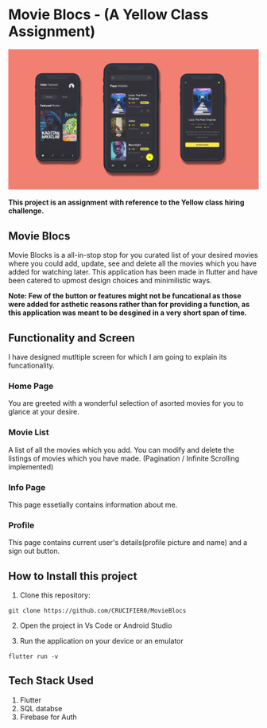 # Movie Blocs - (A Yellow Class Assignment)


![alt text](https://raw.githubusercontent.com/CRUCIFIER0/MovieBlocs/master/images/yellow_mockup_final.png?token=AIGIS3RQHJSI7US7EN3AO7DBEZ5EA)

**This project is an assignment with reference to the Yellow class hiring challenge.**

## Movie Blocs
Movie Blocks is a all-in-stop stop for you curated list of your desired movies where you could add, update, see and delete all the movies which you have added for watching later.
This application has been made in flutter and have been catered to upmost design choices and minimilistic ways.

**Note: Few of the button or features might not be funcational as those were added for asthetic reasons rather than for providing a function, as this application was meant to be desgined in a very short span of time.** 

## Functionality and Screen

I have designed mutltiple screen for which I am going to explain its funcationality.

### Home Page

You are greeted with a wonderful selection of asorted movies for you to glance at your desire.

### Movie List 

A list of all the movies which you add. You can modify and delete the listings of movies which you have made. (Pagination / Infinite Scrolling implemented)

### Info Page

This page essetially contains information about me.

### Profile

This page contains current user's details(profile picture and name) and a sign out button.

## How to Install this project

1) Clone this repository:

```
git clone https://github.com/CRUCIFIER0/MovieBlocs
```

2. Open the project in Vs Code or Android Studio

3. Run the application on your device or an emulator


```
flutter run -v
```


## Tech Stack Used

1) Flutter   
2) SQL databse    
3) Firebase for Auth
